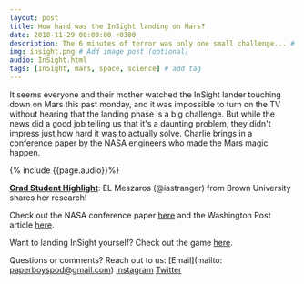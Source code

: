 ```yaml
---
layout: post
title: How hard was the InSight landing on Mars?
date: 2018-11-29 00:00:00 +0300
description: The 6 minutes of terror was only one small challenge... # Add post description (shows up as description on social media posts)
img: insight.png # Add image post (optional)
audio: InSight.html
tags: [InSight, mars, space, science] # add tag
---
```


It seems everyone and their mother watched the InSight lander touching down on Mars this past monday, and it was impossible to turn on the TV without hearing that the landing phase is a big challenge. But while the news did a good job telling us that it's a daunting problem, they didn't impress just how hard it was to actually solve. Charlie brings in a conference paper by the NASA engineers who made the Mars magic happen.

{% include {{page.audio}}%}

[**Grad Student Highlight**](http://paperboyspodcast.com/gradhighlight/): EL Meszaros (@iastranger) from Brown University shares her research!

Check out the NASA conference paper [here](https://ntrs.nasa.gov/search.jsp?R=20150016876) and the Washington Post article [here](https://www.washingtonpost.com/science/2018/11/25/this-mars-explorer-will-probe-planets-history-if-it-can-land-one-piece/?noredirect=on&utm_term=.c57d1cea9b76). 

Want to landing InSight yourself? Check out the game [here](https://www.wired.com/story/try-landing-insight-on-mars-without-exploding/).

Questions or comments? Reach out to us: [Email](mailto: paperboyspod@gmail.com) [Instagram](https://www.instagram.com/paperboyspod/) [Twitter](https://twitter.com/PaperBoysPod)
